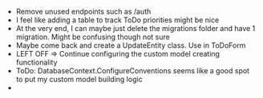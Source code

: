 * Remove unused endpoints such as /auth
* I feel like adding a table to track ToDo priorities might be nice
* At the very end, I can maybe just delete the migrations folder and have 1 migration. Might be confusing though not sure
* Maybe come back and create a UpdateEntity class. Use in ToDoForm
* LEFT OFF => Continue configuring the custom model creating functionality
* ToDo: DatabaseContext.ConfigureConventions seems like a good spot to put my custom model building logic
*